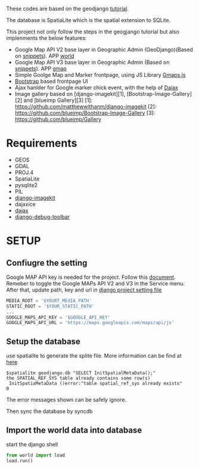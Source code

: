 These codes are based on the geodjango [tutorial](https://docs.djangoproject.com/en/1.5/ref/contrib/gis/tutorial/). 

The database is SpatiaLite which is the spatial extension to SQLite.

This project not only follow the steps in the geogjango tutorial but also implenments the below features:
* Google Map API V2 base layer in Geographic Admin (GeoDjango)(Based on [snippets](http://djangosnippets.org/snippets/1144/)). APP [world](world/)
* Google Map API V3 base layer in Geographic Admin (Based on [snippets](http://djangosnippets.org/snippets/2839/)). APP [gmap](gmap/)
* Simple Goolge Map and Marker frontpage, using JS Library [Gmaps.js](http://hpneo.github.io/gmaps/ )
* [Bootstrap](http://twitter.github.io/bootstrap/) based frontpage UI
* Ajax hanlder for Google marker chick event, with the help of [Dajax](http://www.dajaxproject.com/)
* Image gallery based on [django-imagekit][1], [Bootstrap-Image-Gallery][2] and [blueimp Gallery][3]
   [1]: https://github.com/matthewwithanm/django-imagekit 
   [2]: https://github.com/blueimp/Bootstrap-Image-Gallery
   [3]: https://github.com/blueimp/Gallery

Requirements
============
* GEOS
* GDAL
* PROJ.4
* SpatiaLite
* pysqlite2
* PIL                                                                                                                    
* [django-imagekit](https://github.com/matthewwithanm/django-imagekit)
* dajaxice
* [dajax](http://www.dajaxproject.com/)
* [django-debug-toolbar](https://github.com/django-debug-toolbar/django-debug-toolbar)

SETUP
=====

Confiugre the setting
---------------------
Google MAP API key is needed for the project. Follow this [document](https://developers.google.com/maps/documentation/javascript/tutorial#api_key). Remeber to toggle the Google MAPs API V2 and V3 in the Service menu.
After that, update path, key and url in [django project setting file](geodjango/settings.py)
```python
MEDIA_ROOT = '$YOURT_MEdIA_PATH'
STATIC_ROOT = '$YOUR_STATIC_PATH'
...
GOOGLE_MAPS_API_KEY = '$GOOGLE_API_KEY'
GOOGLE_MAPS_API_URL = 'https://maps.googleapis.com/maps/api/js'
```

Setup the database
-------------------
use spatialite to generate the splite file. More information can be find at [here](https://docs.djangoproject.com/en/dev/ref/contrib/gis/install/spatialite/)
``` shell
$spatialite geodjango.db "SELECT InitSpatialMetaData();"
the SPATIAL_REF_SYS table already contains some row(s)
 InitSpatiaMetaData ()error:"table spatial_ref_sys already exists"
0
```
The error messages shown can be safely ignore.

Then sync the database by syncdb

Import the world data into database
-----------------------------------
start the django shell
```python
from world import load
load.run()
```
